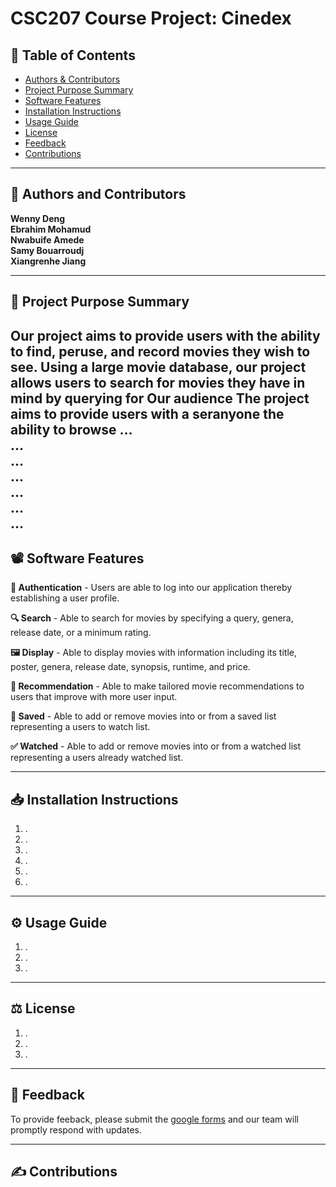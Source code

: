 # CSC207 Course Project: Cinedex

## 📑 Table of Contents
- [Authors & Contributors](#-authors-and-contributors)
- [Project Purpose Summary](#-project-purpose-summary)
- [Software Features](#-software-features)
- [Installation Instructions](#-installation-instructions)
- [Usage Guide](#-usage-guide)
- [License](#-license)
- [Feedback](#-feedback)
- [Contributions](#-contributions-)
---
## 👥 Authors and Contributors
**Wenny Deng**  
**Ebrahim Mohamud**  
**Nwabuife Amede**  
**Samy Bouarroudj**  
**Xiangrenhe Jiang**

---
## 📝 Project Purpose Summary
Our project aims to provide users with the ability to find, peruse, and record movies they wish to see. Using a large movie
database, our project allows users to search for movies they have in mind by querying for Our audience
The project aims to provide users with a seranyone the ability to browse
...  
...    
...  
...  
...  
...  
...
---
## 📽️ Software Features
**🔐 Authentication** - Users are able to log into our application thereby establishing a user profile. ​

**🔍 Search** - Able to search for movies by specifying a query, genera, release date, or a minimum rating.​

**🖼 Display** - Able to display movies with information including its title, poster, genera, release date, synopsis, runtime, and price.​

**🎯 Recommendation** - Able to make tailored movie recommendations to users that improve with more user input. ​

**💾 Saved** - Able to add or remove movies into or from a saved list representing a users to watch list. ​

**✅ Watched** - Able to add or remove movies into or from a watched list representing a users already watched list.​

---

## 📥 Installation Instructions
1. .
2. .
3. .
4. .
5. .
6. .

---

## ⚙️ Usage Guide
1. .
2. .
3. .

---

## ⚖️ License
1. .
2. .
3. .

---

## 💬 Feedback
To provide feeback, please submit the [google forms](https://docs.google.com/forms/d/e/1FAIpQLSeIThH6VA0OYDVRPipiY8wJV3oMyxnsl8A0PBTTkT89wy700g/viewform?usp=preview) and our team will promptly respond with updates.

---

## ✍️ Contributions 